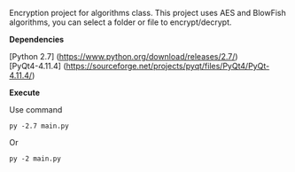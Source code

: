 Encryption project for algorithms class.
This project uses AES and BlowFish algorithms, you can select a folder or file to encrypt/decrypt.

**Dependencies**

[Python 2.7] (https://www.python.org/download/releases/2.7/)  
[PyQt4-4.11.4] (https://sourceforge.net/projects/pyqt/files/PyQt4/PyQt-4.11.4/)

**Execute**

Use command

```
py -2.7 main.py 
```
Or

```
py -2 main.py 
```
